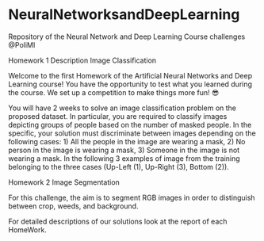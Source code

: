 # NeuralNetworksandDeepLearning
Repository of the Neural Network and Deep Learning Course challenges @PoliMI

Homework 1 Description
Image Classification

Welcome to the first Homework of the Artificial Neural Networks and Deep Learning course!
You have the opportunity to test what you learned during the course. We set up a competition to make things more fun! 😎

You will have 2 weeks to solve an image classification problem on the proposed dataset. In particular, you are required to classify images depicting groups of people based on the number of masked people. In the specific, your solution must discriminate between images depending on the following cases: 1) All the people in the image are wearing a mask, 2) No person in the image is wearing a mask, 3) Someone in the image is not wearing a mask. In the following 3 examples of image from the training belonging to the three cases (Up-Left (1), Up-Right (3), Bottom (2)).

Homework 2
Image Segmentation

For this challenge, the aim is to segment RGB images in order to distinguish between crop, weeds, and background.

For detailed descriptions of our solutions look at the report of each HomeWork.
